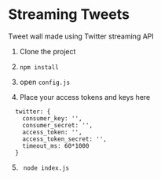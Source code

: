 # Streaming Tweets
Tweet wall made using Twitter streaming API

1. Clone the project 

2. <code>npm install</code>

3. open <code>config.js</code>

4. Place your access tokens and keys here

```
  twitter: {
    consumer_key: '',
    consumer_secret: '',
    access_token: '',
    access_token_secret: '',
    timeout_ms: 60*1000
  }
```

5. <code> node index.js </code>

